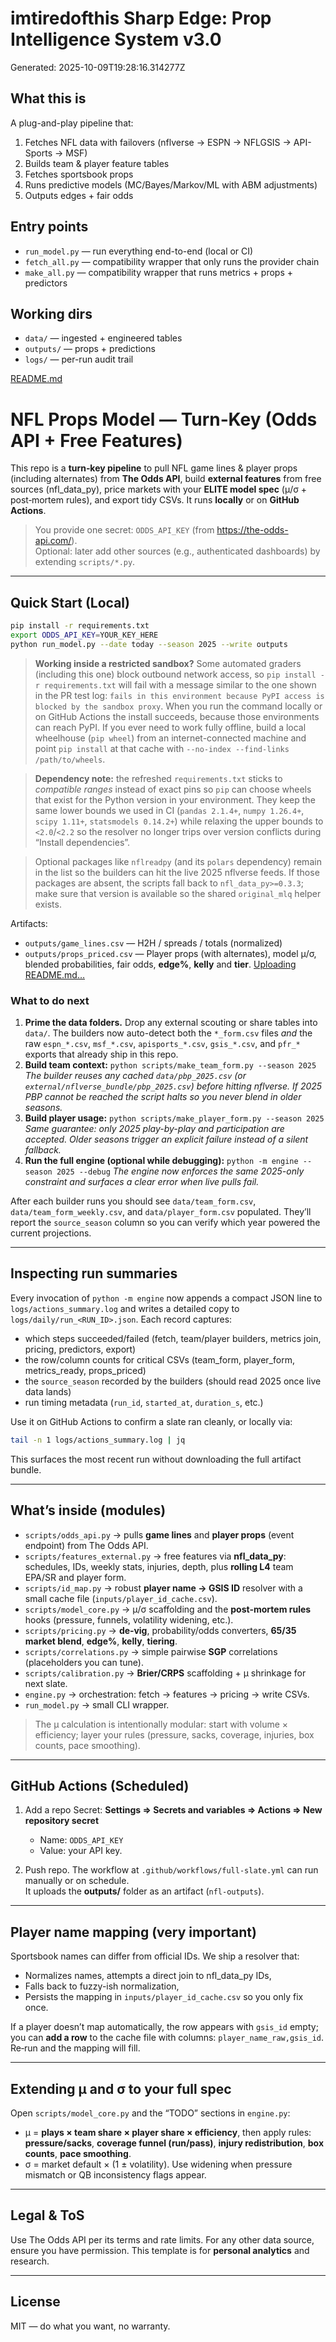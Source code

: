 # imtiredofthis Sharp Edge: Prop Intelligence System v3.0

Generated: 2025-10-09T19:28:16.314277Z

## What this is
A plug-and-play pipeline that:
1) Fetches NFL data with failovers (nflverse → ESPN → NFLGSIS → API-Sports → MSF)
2) Builds team & player feature tables
3) Fetches sportsbook props
4) Runs predictive models (MC/Bayes/Markov/ML with ABM adjustments)
5) Outputs edges + fair odds

## Entry points
- `run_model.py` — run everything end-to-end (local or CI)
- `fetch_all.py` — compatibility wrapper that only runs the provider chain
- `make_all.py` — compatibility wrapper that runs metrics + props + predictors

## Working dirs
- `data/`    — ingested + engineered tables
- `outputs/` — props + predictions
- `logs/`    — per-run audit trail

[README.md](https://github.com/user-attachments/files/22803928/README.md)

# NFL Props Model — Turn‑Key (Odds API + Free Features)

This repo is a **turn‑key pipeline** to pull NFL game lines & player props (including alternates) from **The Odds API**, build **external features** from free sources (nfl_data_py), price markets with your **ELITE model spec** (μ/σ + post‑mortem rules), and export tidy CSVs. It runs **locally** or on **GitHub Actions**.

> You provide one secret: `ODDS_API_KEY` (from https://the-odds-api.com/).  
> Optional: later add other sources (e.g., authenticated dashboards) by extending `scripts/*.py`.

---

## Quick Start (Local)

```bash
pip install -r requirements.txt
export ODDS_API_KEY=YOUR_KEY_HERE
python run_model.py --date today --season 2025 --write outputs
```

> **Working inside a restricted sandbox?**
> Some automated graders (including this one) block outbound network access, so
> `pip install -r requirements.txt` will fail with a message similar to the one
> shown in the PR test log: `fails in this environment because PyPI access is
> blocked by the sandbox proxy`. When you run the command locally or on GitHub
> Actions the install succeeds, because those environments can reach PyPI.
> If you ever need to work fully offline, build a local wheelhouse (``pip wheel``)
> from an internet-connected machine and point `pip install` at that cache with
> `--no-index --find-links /path/to/wheels`.

> **Dependency note:** the refreshed `requirements.txt` sticks to *compatible
> ranges* instead of exact pins so `pip` can choose wheels that exist for the
> Python version in your environment. They keep the same lower bounds we used in
> CI (`pandas 2.1.4+`, `numpy 1.26.4+`, `scipy 1.11+`, `statsmodels 0.14.2+`)
> while relaxing the upper bounds to `<2.0`/`<2.2` so the resolver no longer
> trips over version conflicts during “Install dependencies”.

> Optional packages like `nflreadpy` (and its `polars` dependency) remain in the
> list so the builders can hit the live 2025 nflverse feeds. If those packages
> are absent, the scripts fall back to `nfl_data_py>=0.3.3`; make sure that
> version is available so the shared `original_mlq` helper exists.

Artifacts:
- `outputs/game_lines.csv` — H2H / spreads / totals (normalized)
- `outputs/props_priced.csv` — Player props (with alternates), model μ/σ, blended probabilities, fair odds, **edge%**, **kelly** and **tier**.
[Uploading README.md…]()

### What to do next

1. **Prime the data folders.** Drop any external scouting or share tables into `data/`. The builders now auto-detect both the `*_form.csv` files *and* the raw `espn_*.csv`, `msf_*.csv`, `apisports_*.csv`, `gsis_*.csv`, and `pfr_*` exports that already ship in this repo.
2. **Build team context:** `python scripts/make_team_form.py --season 2025`
   *The builder reuses any cached `data/pbp_2025.csv` (or `external/nflverse_bundle/pbp_2025.csv`) before hitting nflverse. If 2025 PBP cannot be reached the script halts so you never blend in older seasons.*
3. **Build player usage:** `python scripts/make_player_form.py --season 2025`
   *Same guarantee: only 2025 play-by-play and participation are accepted. Older seasons trigger an explicit failure instead of a silent fallback.*
4. **Run the full engine (optional while debugging):** `python -m engine --season 2025 --debug`
   *The engine now enforces the same 2025-only constraint and surfaces a clear error when live pulls fail.*

After each builder runs you should see `data/team_form.csv`, `data/team_form_weekly.csv`, and `data/player_form.csv` populated. They’ll report the `source_season` column so you can verify which year powered the current projections.

---

## Inspecting run summaries

Every invocation of `python -m engine` now appends a compact JSON line to `logs/actions_summary.log` and writes a detailed copy to `logs/daily/run_<RUN_ID>.json`. Each record captures:

- which steps succeeded/failed (fetch, team/player builders, metrics join, pricing, predictors, export)
- the row/column counts for critical CSVs (team_form, player_form, metrics_ready, props_priced)
- the `source_season` recorded by the builders (should read 2025 once live data lands)
- run timing metadata (`run_id`, `started_at`, `duration_s`, etc.)

Use it on GitHub Actions to confirm a slate ran cleanly, or locally via:

```bash
tail -n 1 logs/actions_summary.log | jq
```

This surfaces the most recent run without downloading the full artifact bundle.

---

## What’s inside (modules)

- `scripts/odds_api.py` → pulls **game lines** and **player props** (event endpoint) from The Odds API.
- `scripts/features_external.py` → free features via **nfl_data_py**: schedules, IDs, weekly stats, injuries, depth, plus **rolling L4** team EPA/SR and player form.
- `scripts/id_map.py` → robust **player name → GSIS ID** resolver with a small cache file (`inputs/player_id_cache.csv`).  
- `scripts/model_core.py` → μ/σ scaffolding and the **post‑mortem rules** hooks (pressure, funnels, volatility widening, etc.).  
- `scripts/pricing.py` → **de‑vig**, probability/odds converters, **65/35 market blend**, **edge%**, **kelly**, **tiering**.  
- `scripts/correlations.py` → simple pairwise **SGP** correlations (placeholders you can tune).  
- `scripts/calibration.py` → **Brier/CRPS** scaffolding + μ shrinkage for next slate.  
- `engine.py` → orchestration: fetch → features → pricing → write CSVs.  
- `run_model.py` → small CLI wrapper.

> The μ calculation is intentionally modular: start with volume × efficiency; layer your rules (pressure, sacks, coverage, injuries, box counts, pace smoothing).

---

## GitHub Actions (Scheduled)

1. Add a repo Secret: **Settings ⇒ Secrets and variables ⇒ Actions ⇒ New repository secret**  
   - Name: `ODDS_API_KEY`  
   - Value: your API key.

2. Push repo. The workflow at `.github/workflows/full-slate.yml` can run manually or on schedule.  
   It uploads the **outputs/** folder as an artifact (`nfl-outputs`).

---

## Player name mapping (very important)

Sportsbook names can differ from official IDs. We ship a resolver that:
- Normalizes names, attempts a direct join to nfl_data_py IDs,
- Falls back to fuzzy-ish normalization,
- Persists the mapping in `inputs/player_id_cache.csv` so you only fix once.

If a player doesn’t map automatically, the row appears with `gsis_id` empty; you can **add a row** to the cache file with columns: `player_name_raw,gsis_id`. Re‑run and the mapping will fill.

---

## Extending μ and σ to your full spec

Open `scripts/model_core.py` and the “TODO” sections in `engine.py`:
- μ = **plays × team share × player share × efficiency**, then apply rules:  
  **pressure/sacks**, **coverage funnel (run/pass)**, **injury redistribution**, **box counts**, **pace smoothing**.  
- σ = market default × (1 ± volatility). Use widening when pressure mismatch or QB inconsistency flags appear.

---

## Legal & ToS

Use The Odds API per its terms and rate limits. For any other data source, ensure you have permission. This template is for **personal analytics** and research.

---

## License

MIT — do what you want, no warranty.
